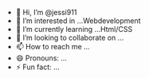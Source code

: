 - 👋 Hi, I’m @jessi911
- 👀 I’m interested in ...Webdevelopment
- 🌱 I’m currently learning ...Html/CSS
- 💞️ I’m looking to collaborate on ...
- 📫 How to reach me ...
- 😄 Pronouns: ...
- ⚡ Fun fact: ...

<!---
jessi911/jessi911 is a ✨ special ✨ repository because its `README.md` (this file) appears on your GitHub profile.
You can click the Preview link to take a look at your changes.
--->
